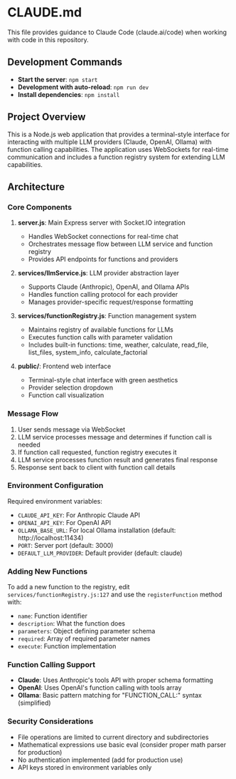 # CLAUDE.md

This file provides guidance to Claude Code (claude.ai/code) when working with code in this repository.

## Development Commands

- **Start the server**: `npm start`
- **Development with auto-reload**: `npm run dev`
- **Install dependencies**: `npm install`

## Project Overview

This is a Node.js web application that provides a terminal-style interface for interacting with multiple LLM providers (Claude, OpenAI, Ollama) with function calling capabilities. The application uses WebSockets for real-time communication and includes a function registry system for extending LLM capabilities.

## Architecture

### Core Components

1. **server.js**: Main Express server with Socket.IO integration
   - Handles WebSocket connections for real-time chat
   - Orchestrates message flow between LLM service and function registry
   - Provides API endpoints for functions and providers

2. **services/llmService.js**: LLM provider abstraction layer
   - Supports Claude (Anthropic), OpenAI, and Ollama APIs
   - Handles function calling protocol for each provider
   - Manages provider-specific request/response formatting

3. **services/functionRegistry.js**: Function management system
   - Maintains registry of available functions for LLMs
   - Executes function calls with parameter validation
   - Includes built-in functions: time, weather, calculate, read_file, list_files, system_info, calculate_factorial

4. **public/**: Frontend web interface
   - Terminal-style chat interface with green aesthetics
   - Provider selection dropdown
   - Function call visualization

### Message Flow

1. User sends message via WebSocket
2. LLM service processes message and determines if function call is needed
3. If function call requested, function registry executes it
4. LLM service processes function result and generates final response
5. Response sent back to client with function call details

### Environment Configuration

Required environment variables:
- `CLAUDE_API_KEY`: For Anthropic Claude API
- `OPENAI_API_KEY`: For OpenAI API
- `OLLAMA_BASE_URL`: For local Ollama installation (default: http://localhost:11434)
- `PORT`: Server port (default: 3000)
- `DEFAULT_LLM_PROVIDER`: Default provider (default: claude)

### Adding New Functions

To add a new function to the registry, edit `services/functionRegistry.js:127` and use the `registerFunction` method with:
- `name`: Function identifier
- `description`: What the function does
- `parameters`: Object defining parameter schema
- `required`: Array of required parameter names
- `execute`: Function implementation

### Function Calling Support

- **Claude**: Uses Anthropic's tools API with proper schema formatting
- **OpenAI**: Uses OpenAI's function calling with tools array
- **Ollama**: Basic pattern matching for "FUNCTION_CALL:" syntax (simplified)

### Security Considerations

- File operations are limited to current directory and subdirectories
- Mathematical expressions use basic eval (consider proper math parser for production)
- No authentication implemented (add for production use)
- API keys stored in environment variables only